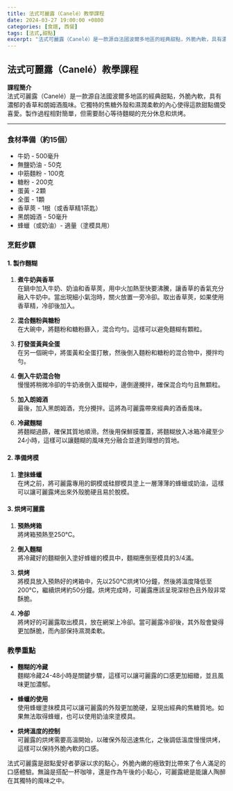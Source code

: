 ```yaml
---
title: 法式可麗露（Canelé）教學課程
date: 2024-03-27 19:00:00 +0800
categories: [食譜, 西餐]
tags: [法式,甜點] 
excerpt: "法式可麗露（Canelé）是一款源自法國波爾多地區的經典甜點，外脆內軟，具有濃郁的香草和朗姆酒風味。它獨特的焦糖外殼和濕潤柔軟的內心使得這款甜點備受喜愛。製作過程相對簡單，但需要耐心等待麵糊的充分休息和烘烤"
---
```


## 法式可麗露（Canelé）教學課程

**課程簡介**  
法式可麗露（Canelé）是一款源自法國波爾多地區的經典甜點，外脆內軟，具有濃郁的香草和朗姆酒風味。它獨特的焦糖外殼和濕潤柔軟的內心使得這款甜點備受喜愛。製作過程相對簡單，但需要耐心等待麵糊的充分休息和烘烤。

---

### 食材準備（約15個）

- 牛奶 - 500毫升  
- 無鹽奶油 - 50克  
- 中筋麵粉 - 100克  
- 糖粉 - 200克  
- 蛋黃 - 2顆  
- 全蛋 - 1顆  
- 香草莢 - 1根（或香草精1茶匙）  
- 黑朗姆酒 - 50毫升  
- 蜂蠟（或奶油）- 適量（塗模具用）

### 烹飪步驟

#### 1. **製作麵糊**

1. **煮牛奶與香草**  
   在鍋中加入牛奶、奶油和香草莢，用中火加熱至快要沸騰，讓香草的香氣充分融入牛奶中。當出現細小氣泡時，關火放置一旁冷卻。取出香草莢，如果使用香草精，冷卻後加入。

2. **混合麵粉與糖粉**  
   在大碗中，將麵粉和糖粉篩入，混合均勻。這樣可以避免麵糊有顆粒。

3. **打發蛋黃與全蛋**  
   在另一個碗中，將蛋黃和全蛋打散，然後倒入麵粉和糖粉的混合物中，攪拌均勻。

4. **倒入牛奶混合物**  
   慢慢將稍微冷卻的牛奶液倒入蛋糊中，邊倒邊攪拌，確保混合均勻且無顆粒。

5. **加入朗姆酒**  
   最後，加入黑朗姆酒，充分攪拌。這將為可麗露帶來經典的酒香風味。

6. **冷藏麵糊**  
   將麵糊過篩，確保其質地順滑。然後用保鮮膜覆蓋，將麵糊放入冰箱冷藏至少24小時，這樣可以讓麵糊的風味充分融合並達到理想的質地。

#### 2. **準備烤模**

1. **塗抹蜂蠟**  
   在烤之前，將可麗露專用的銅模或硅膠模具塗上一層薄薄的蜂蠟或奶油，這樣可以讓可麗露烤出來外殼脆硬且易於脫模。

#### 3. **烘烤可麗露**

1. **預熱烤箱**  
   將烤箱預熱至250°C。

2. **倒入麵糊**  
   將冷藏好的麵糊倒入塗好蜂蠟的模具中，麵糊應倒至模具的3/4滿。

3. **烘烤**  
   將模具放入預熱好的烤箱中，先以250°C烘烤10分鐘，然後將溫度降低至200°C，繼續烘烤約50分鐘。烘烤完成時，可麗露應該呈現深棕色且外殼非常酥脆。

4. **冷卻**  
   將烤好的可麗露取出模具，放在網架上冷卻。當可麗露冷卻後，其外殼會變得更加酥脆，而內部保持濕潤柔軟。

### 教學重點

- **麵糊的冷藏**  
  麵糊冷藏24-48小時是關鍵步驟，這樣可以讓可麗露的口感更加細緻，並且風味更加濃郁。

- **蜂蠟的使用**  
  使用蜂蠟塗抹模具可以讓可麗露的外殼更加脆硬，呈現出經典的焦糖質地。如果無法取得蜂蠟，也可以使用奶油來塗模具。

- **烘烤溫度的控制**  
  可麗露的烘烤需要高溫開始，以確保外殼迅速焦化，之後調低溫度慢慢烘烤，這樣可以保持外脆內軟的口感。

法式可麗露是甜點愛好者夢寐以求的點心，外脆內嫩的極致對比帶來了令人滿足的口感體驗。無論是搭配一杯咖啡，還是作為午後的小點心，可麗露總是能讓人陶醉在其獨特的風味之中。
